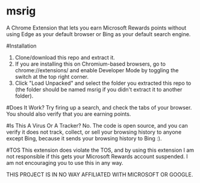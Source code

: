 # msrig
A Chrome Extension that lets you earn Microsoft Rewards points without using Edge as your default browser or Bing as your default search engine.

#Installation

1. Clone/download this repo and extract it.
2. If you are installing this on Chromium-based browsers, go to chrome://extensions/ and enable Developer Mode by toggling the switch at the top right corner.
3. Click "Load Unpacked" and select the folder you extracted this repo to (the folder should be named msrig if you didn't extract it to another folder).

#Does It Work?
Try firing up a search, and check the tabs of your browser. You should also verify that you are earning points.

#Is This A Virus Or A Tracker?
No. The code is open source, and you can verify it does not track, collect, or sell your browsing history to anyone except Bing, because it sends your browsing history to Bing :).

#TOS
This extension does violate the TOS, and by using this extension I am not responsible if this gets your Microsoft Rewards account suspended. I am not encouraging you to use this in any way.

THIS PROJECT IS IN NO WAY AFFILIATED WITH MICROSOFT OR GOOGLE.
